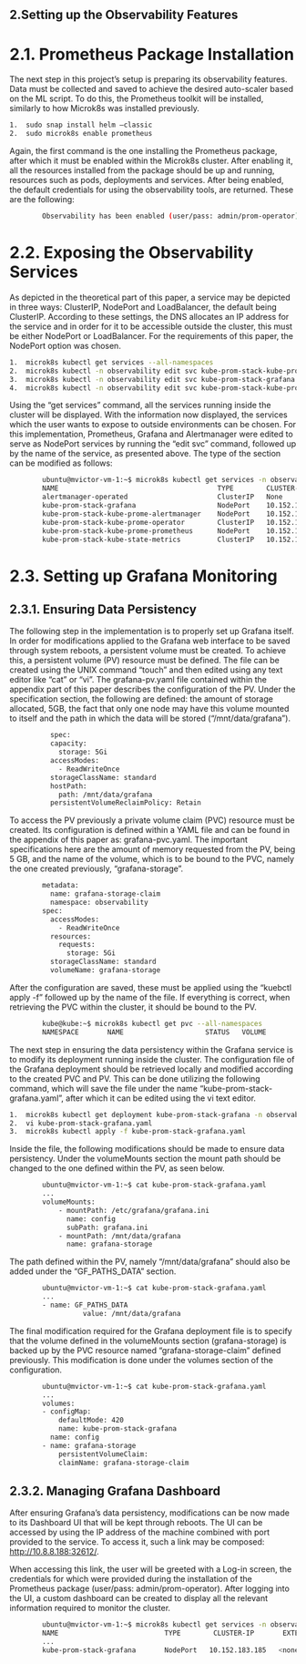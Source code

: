 ## 2.Setting up the Observability Features

# 2.1. Prometheus Package Installation 

The next step in this project’s setup is preparing its observability features. Data must be collected and saved to achieve the desired auto-scaler based on the ML script. To do this, the Prometheus toolkit will be installed, similarly to how Microk8s was installed previously.

```bash
1.	sudo snap install helm –classic
2.	sudo microk8s enable prometheus
```
Again, the first command is the one installing the Prometheus package, after which it must be enabled within the Microk8s cluster. After enabling it, all the resources installed from the package should be up and running, resources such as pods, deployments and services. After being enabled, the default credentials for using the observability tools, are returned. These are the following:

```bash
        Observability has been enabled (user/pass: admin/prom-operator)
```

# 2.2. Exposing the Observability Services

As depicted in the theoretical part of this paper, a service may be depicted in three ways: ClusterIP, NodePort and LoadBalancer, the default being ClusterIP. According to these settings, the DNS allocates an IP address for the service and in order for it to be accessible outside the cluster, this must be either NodePort or LoadBalancer. For the requirements of this paper, the NodePort option was chosen.


```bash
1.	microk8s kubectl get services --all-namespaces
2.	microk8s kubectl -n observability edit svc kube-prom-stack-kube-prome-prometheus 
3.	microk8s kubectl -n observability edit svc kube-prom-stack-grafana 
4.	microk8s kubectl -n observability edit svc kube-prom-stack-kube-prome-alertmanager
```
Using the “get services” command, all the services running inside the cluster will be displayed. With the information now displayed, the services which the user wants to expose to outside environments can be chosen. For this implementation, Prometheus, Grafana and Alertmanager were edited to serve as NodePort services by running the “edit svc” command, followed up by the name of the service, as presented above. The type of the section can be modified as follows:

```bash
        ubuntu@mvictor-vm-1:~$ microk8s kubectl get services -n observability
        NAME                                       TYPE        CLUSTER-IP       EXTERNAL-IP   PORT(S)                                                                                                                       AGE
        alertmanager-operated                      ClusterIP   None             <none>        9093/TCP,9094/TCP,9094/UDP                                                                                                    9d
        kube-prom-stack-grafana                    NodePort    10.152.183.185   <none>        80:32612/TCP                                                                                                                  9d
        kube-prom-stack-kube-prome-alertmanager    NodePort    10.152.183.194   <none>        9093:30318/TCP                                                                                                                9d
        kube-prom-stack-kube-prome-operator        ClusterIP   10.152.183.131   <none>        443/TCP                                                                                                                       9d
        kube-prom-stack-kube-prome-prometheus      NodePort    10.152.183.253   <none>        9090:31628/TCP                                                                                                                9d
        kube-prom-stack-kube-state-metrics         ClusterIP   10.152.183.162   <none>        8080/TCP                                                                                                                      9d
```
# 2.3. Setting up Grafana Monitoring

## 2.3.1. Ensuring Data Persistency

The following step in the implementation is to properly set up Grafana itself. In order for modifications applied to the Grafana web interface to be saved through system reboots, a persistent volume must be created. To achieve this, a persistent volume (PV) resource must be defined. The file can be created using the UNIX command “touch” and then edited using any text editor like “cat” or “vi”. The grafana-pv.yaml file contained within the appendix part of this paper describes the configuration of the PV. Under the specification section, the following are defined: the amount of storage allocated, 5GB, the fact that only one node may have this volume mounted to itself and the path in which the data will be stored (“/mnt/data/grafana”). 

```bash
          spec:
          capacity:
            storage: 5Gi
          accessModes:
            - ReadWriteOnce
          storageClassName: standard
          hostPath:
            path: /mnt/data/grafana
          persistentVolumeReclaimPolicy: Retain
```

To access the PV previously a private volume claim (PVC) resource must be created. Its configuration is defined within a YAML file and can be found in the appendix of this paper as: grafana-pvc.yaml. The important specifications here are the amount of memory requested from the PV, being 5 GB, and the name of the volume, which is to be bound to the PVC, namely the one created previously, “grafana-storage”.

```bash
        metadata:
          name: grafana-storage-claim
          namespace: observability
        spec:
          accessModes:
            - ReadWriteOnce
          resources:
            requests:
              storage: 5Gi
          storageClassName: standard
          volumeName: grafana-storage
```

After the configuration are saved, these must be applied using the “kuebctl apply -f” followed up by the name of the file. If everything is correct, when retrieving the PVC within the cluster, it should be bound to the PV.

```bash
        kube@kube:~$ microk8s kubectl get pvc --all-namespaces 
        NAMESPACE       NAME                    STATUS   VOLUME            CAPACITY   ACCESS MODES   STORAGECLASS   VOLUMEATTRIBUTESCLASS   AGE observability   grafana-storage-claim   Bound    grafana-storage   5Gi       RWO            standard       <unset>                 52d

```
The next step in ensuring the data persistency within the Grafana service is to modify its deployment running inside the cluster. The configuration file of the Grafana deployment should be retrieved locally and modified according to the created PVC and PV. This can be done utilizing the following command, which will save the file under the name “kube-prom-stack-grafana.yaml”, after which it can be edited using the vi text editor.

```bash
1.	microk8s kubectl get deployment kube-prom-stack-grafana -n observability -o yaml > kube-prom-stack-grafana.yaml
2.	vi kube-prom-stack-grafana.yaml
3.	microk8s kubectl apply -f kube-prom-stack-grafana.yaml

```

Inside the file, the following modifications should be made to ensure data persistency. Under the volumeMounts section the mount path should be changed to the one defined within the PV, as seen below.

```bash
        ubuntu@mvictor-vm-1:~$ cat kube-prom-stack-grafana.yaml
        ...
        volumeMounts:
            - mountPath: /etc/grafana/grafana.ini
              name: config
              subPath: grafana.ini
            - mountPath: /mnt/data/grafana
              name: grafana-storage
```

The path defined within the PV, namely “/mnt/data/grafana” should also be added under the “GF_PATHS_DATA” section.

```bash
        ubuntu@mvictor-vm-1:~$ cat kube-prom-stack-grafana.yaml
        ... 
        - name: GF_PATHS_DATA
                  value: /mnt/data/grafana
```

The final modification required for the Grafana deployment file is to specify that the volume defined in the volumeMounts section (grafana-storage) is backed up by the PVC resource named “grafana-storage-claim” defined previously. This modification is done under the volumes section of the configuration.

```bash
        ubuntu@mvictor-vm-1:~$ cat kube-prom-stack-grafana.yaml
        ... 
        volumes:
        - configMap:
            defaultMode: 420
            name: kube-prom-stack-grafana
          name: config
        - name: grafana-storage
            persistentVolumeClaim:
            claimName: grafana-storage-claim

```

## 2.3.2. Managing Grafana Dashboard

After ensuring Grafana’s data persistency, modifications can be now made to its Dashboard UI that will be kept through reboots. The UI can be accessed by using the IP address of the machine combined with port provided to the service. To access it, such a link may be composed: http://10.8.8.188:32612/.

When accessing this link, the user will be greeted with a Log-in screen, the credentials for which were provided during the installation of the Prometheus package (user/pass: admin/prom-operator). After logging into the UI, a custom dashboard can be created to display all the relevant information required to monitor the cluster.

```bash
        ubuntu@mvictor-vm-1:~$ microk8s kubectl get services -n observability
        NAME                          TYPE        CLUSTER-IP       EXTERNAL-IP   PORT(S)         AGE                                                                                                           
        ...
        kube-prom-stack-grafana       NodePort   10.152.183.185   <none>        80:32612/TCP    9d                                                                                               
```




